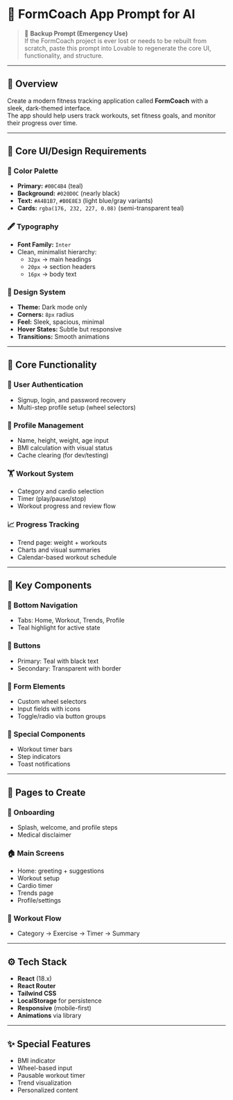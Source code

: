 # 🧠 FormCoach App Prompt for AI

> 💾 **Backup Prompt (Emergency Use)**  
> If the FormCoach project is ever lost or needs to be rebuilt from scratch, paste this prompt into Lovable to regenerate the core UI, functionality, and structure.

---

## 🧭 Overview

Create a modern fitness tracking application called **FormCoach** with a sleek, dark-themed interface.  
The app should help users track workouts, set fitness goals, and monitor their progress over time.

---

## 🎨 Core UI/Design Requirements

### 🎨 Color Palette
- **Primary:** `#00C4B4` (teal)
- **Background:** `#020D0C` (nearly black)
- **Text:** `#A4B1B7`, `#B0E8E3` (light blue/gray variants)
- **Cards:** `rgba(176, 232, 227, 0.08)` (semi-transparent teal)

### 🖋️ Typography
- **Font Family:** `Inter`
- Clean, minimalist hierarchy:
  - `32px` → main headings
  - `20px` → section headers
  - `16px` → body text

### 🧱 Design System
- **Theme:** Dark mode only
- **Corners:** `8px` radius
- **Feel:** Sleek, spacious, minimal
- **Hover States:** Subtle but responsive
- **Transitions:** Smooth animations

---

## 🔧 Core Functionality

### 🔐 User Authentication
- Signup, login, and password recovery
- Multi-step profile setup (wheel selectors)

### 👤 Profile Management
- Name, height, weight, age input
- BMI calculation with visual status
- Cache clearing (for dev/testing)

### 🏋️ Workout System
- Category and cardio selection
- Timer (play/pause/stop)
- Workout progress and review flow

### 📈 Progress Tracking
- Trend page: weight + workouts
- Charts and visual summaries
- Calendar-based workout schedule

---

## 🧩 Key Components

### 🔽 Bottom Navigation
- Tabs: Home, Workout, Trends, Profile
- Teal highlight for active state

### 🔘 Buttons
- Primary: Teal with black text
- Secondary: Transparent with border

### 🧾 Form Elements
- Custom wheel selectors
- Input fields with icons
- Toggle/radio via button groups

### 🔄 Special Components
- Workout timer bars
- Step indicators
- Toast notifications

---

## 📄 Pages to Create

### 🚀 Onboarding
- Splash, welcome, and profile steps
- Medical disclaimer

### 🏠 Main Screens
- Home: greeting + suggestions
- Workout setup
- Cardio timer
- Trends page
- Profile/settings

### 💪 Workout Flow
- Category → Exercise → Timer → Summary

---

## ⚙️ Tech Stack

- **React** (18.x)
- **React Router**
- **Tailwind CSS**
- **LocalStorage** for persistence
- **Responsive** (mobile-first)
- **Animations** via library

---

## ✨ Special Features

- BMI indicator
- Wheel-based input
- Pausable workout timer
- Trend visualization
- Personalized content